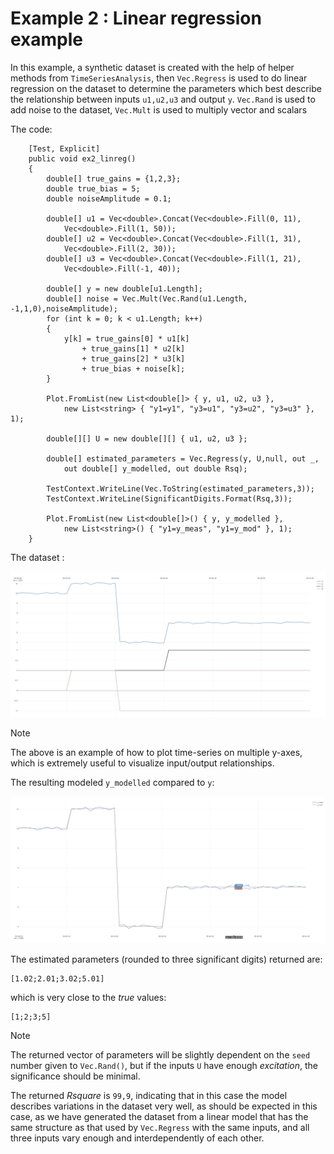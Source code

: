 # Example 2 : Linear regression example

In this example, a synthetic dataset is created with the help of helper methods from ``TimeSeriesAnalysis``, 
then ``Vec.Regress`` is used to do linear regression on the dataset to determine the parameters which 
best describe the relationship between inputs ``u1,u2,u3`` and output ``y``. 
``Vec.Rand`` is used to add noise to the dataset, ``Vec.Mult`` is used to multiply vector and scalars

The code:
```
	[Test, Explicit]
	public void ex2_linreg()
	{
		double[] true_gains = {1,2,3};
		double true_bias = 5;
		double noiseAmplitude = 0.1;

		double[] u1 = Vec<double>.Concat(Vec<double>.Fill(0, 11),
			Vec<double>.Fill(1, 50));
		double[] u2 = Vec<double>.Concat(Vec<double>.Fill(1, 31),
			Vec<double>.Fill(2, 30));
		double[] u3 = Vec<double>.Concat(Vec<double>.Fill(1, 21),
			Vec<double>.Fill(-1, 40));

		double[] y = new double[u1.Length];
		double[] noise = Vec.Mult(Vec.Rand(u1.Length, -1,1,0),noiseAmplitude);
		for (int k = 0; k < u1.Length; k++)
		{
			y[k] = true_gains[0] * u1[k] 
				+ true_gains[1] * u2[k] 
				+ true_gains[2] * u3[k] 
				+ true_bias + noise[k]; 
		}

		Plot.FromList(new List<double[]> { y, u1, u2, u3 }, 
			new List<string> { "y1=y1", "y3=u1", "y3=u2", "y3=u3" }, 1);

		double[][] U = new double[][] { u1, u2, u3 };

		double[] estimated_parameters = Vec.Regress(y, U,null, out _, 
			out double[] y_modelled, out double Rsq);

		TestContext.WriteLine(Vec.ToString(estimated_parameters,3));
		TestContext.WriteLine(SignificantDigits.Format(Rsq,3));

		Plot.FromList(new List<double[]>() { y, y_modelled },
			new List<string>() { "y1=y_meas", "y1=y_mod" }, 1);
	}

```

The dataset :

![Example 2 dataset](images/ex2_linreg_data.png)

> [!Note]
> The above is an example of how to plot time-series on multiple y-axes, which is extremely useful to visualize 
> input/output relationships. 

The resulting modeled ``y_modelled`` compared to ``y``:

![Example 2 y](images/ex2_linreg_y.png)

The estimated parameters (rounded to three significant digits) returned are:
```
[1.02;2.01;3.02;5.01]
```
which is very close to the *true* values:
```
[1;2;3;5]
```
> [!Note]
> The returned vector of parameters will be slightly dependent on the ``seed`` number given to ``Vec.Rand()``, but if the inputs ``U``
> have enough *excitation*, the significance should be minimal. 

The returned *Rsquare* is ``99,9``, indicating that in this case the model describes variations in the dataset very well, as should be expected in this case, 
as we have generated the dataset from a linear model that has the same structure as that used by ``Vec.Regress`` with the same inputs, and all three inputs vary enough
and interdependently of each other. 